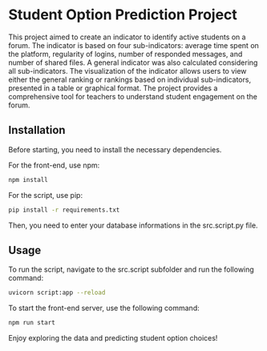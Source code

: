 # Student Option Prediction Project

This project aimed to create an indicator to identify active students on a forum. The indicator is based on four sub-indicators: average time spent on the platform, regularity of logins, number of responded messages, and number of shared files. A general indicator was also calculated considering all sub-indicators. The visualization of the indicator allows users to view either the general ranking or rankings based on individual sub-indicators, presented in a table or graphical format. The project provides a comprehensive tool for teachers to understand student engagement on the forum.

## Installation

Before starting, you need to install the necessary dependencies.

For the front-end, use npm:

```bash
npm install
```

For the script, use pip:

```bash
pip install -r requirements.txt
```

Then, you need to enter your database informations in the src.script.py file.

## Usage

To run the script, navigate to the src.script subfolder and run the following command:

```bash
uvicorn script:app --reload
```

To start the front-end server, use the following command:

```bash
npm run start
```

Enjoy exploring the data and predicting student option choices!
